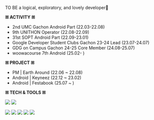 TO BE a logical, exploratory, and lovely developer🤍

**ꕤ ACTIVITY ꕤ**
- 2nd UMC Gachon Android Part (22.03-22.08)
- 9th UNITHON Operator (22.08-22.09)
- 31st SOPT Android Part (22.09-23.01)
- Google Developer Student Clubs Gachon 23-24 Lead (23.07-24.07)
- GDG on Campus Gachon 24-25 Core Member (24.08-25.07)
- woowacourse 7th Android (25.02- )


**ꕤ PROJECT ꕤ**
- PM | Earth Around (22.06 ~ 22.08)
- Android | Keyneez (22.12 ~ 23.02)
- Android | Festabook (25.07 ~ )

**ꕤ TECH & TOOLS ꕤ**

<img src="https://img.shields.io/badge/Android-3DDC84?style=for-the-badge&logo=Android&logoColor=white"> <img src="https://img.shields.io/badge/Kotlin-7F52FF?style=for-the-badge&logo=Kotlin&logoColor=white"> 

<img src="https://img.shields.io/badge/github-181717?style=for-the-badge&logo=github&logoColor=white"> <img src="https://img.shields.io/badge/Slack-4A154B?style=for-the-badge&logo=slack&logoColor=white"> <img src="https://img.shields.io/badge/notion-000000?style=for-the-badge&logo=notion&logoColor=white"> <img src="https://img.shields.io/badge/Discord-5865F2?style=for-the-badge&logo=discord&logoColor=white"> <img src="https://img.shields.io/badge/Figma-F24E1E?style=for-the-badge&logo=figma&logoColor=white">
